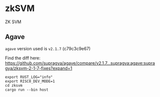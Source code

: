 # zkSVM
ZK SVM

## Agave
`agave` version used is `v2.1.7` (c79c3c9e67)

Find the diff here: https://github.com/supragya/agave/compare/v2.1.7...supragya:agave:supragya/zksvm-2-1-7-fixes?expand=1


```
export RUST_LOG="info"
export RISC0_DEV_MODE=1
cd zksvm
cargo run --bin host
```